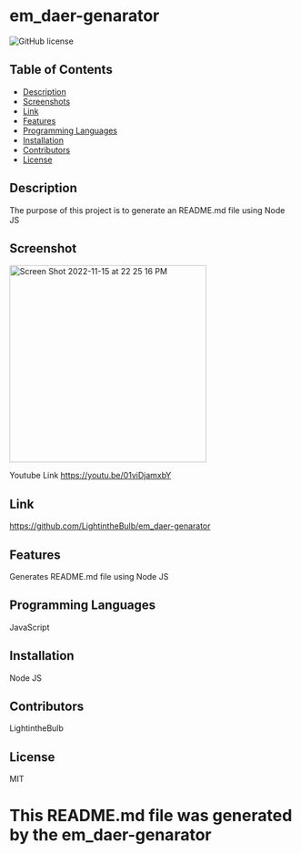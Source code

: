 # em_daer-genarator
![GitHub license](https://img.shields.io/badge/license-MIT-blue.svg)

## Table of Contents
- [Description](#description)
- [Screenshots](#screenshots)
- [Link](#link)
- [Features](#features)
- [Programming Languages](#languages)
- [Installation](#installation)
- [Contributors](#contributors)
- [License](#license)


## Description

The purpose of this project is to generate an README.md file using Node JS

## Screenshot

<img width="346" alt="Screen Shot 2022-11-15 at 22 25 16 PM" src="https://user-images.githubusercontent.com/96213325/202076721-28809324-560a-4b41-9b6c-c9261cf2e0c5.png">

Youtube Link
https://youtu.be/01viDjamxbY

## Link
https://github.com/LightintheBulb/em_daer-genarator

## Features
Generates README.md file using Node JS

## Programming Languages
JavaScript

## Installation
Node JS

## Contributors
LightintheBulb

## License
MIT


# This README.md file was generated by the em_daer-genarator

